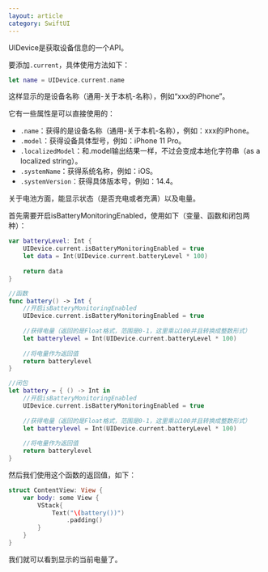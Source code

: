 ```yaml
---
layout: article
category: SwiftUI
---
```

<!-- excerpt-start -->
UIDevice是获取设备信息的一个API。

要添加`.current`，具体使用方法如下：

```swift
let name = UIDevice.current.name
```

这样显示的是设备名称（通用-关于本机-名称），例如“xxx的iPhone”。

它有一些属性是可以直接使用的：

- `.name`：获得的是设备名称（通用-关于本机-名称），例如：xxx的iPhone。
- `.model`：获得设备具体型号，例如：iPhone 11 Pro。
- `.localizedModel`：和.model输出结果一样，不过会变成本地化字符串（as a localized string）。
- `.systemName`：获得系统名称，例如：iOS。
- `.systemVersion`：获得具体版本号，例如：14.4。

关于电池方面，能显示状态（是否充电或者充满）以及电量。

首先需要开启isBatteryMonitoringEnabled，使用如下（变量、函数和闭包两种）：

```swift
var batteryLevel: Int {
    UIDevice.current.isBatteryMonitoringEnabled = true
    let data = Int(UIDevice.current.batteryLevel * 100)
 
    return data
}

//函数
func battery() -> Int {
    //开启isBatteryMonitoringEnabled
    UIDevice.current.isBatteryMonitoringEnabled = true
 
    //获得电量（返回的是Float格式，范围是0-1，这里乘以100并且转换成整数形式）
    let batterylevel = Int(UIDevice.current.batteryLevel * 100)
    
    //将电量作为返回值
    return batterylevel
}

//闭包
let battery = { () -> Int in
    //开启isBatteryMonitoringEnabled
    UIDevice.current.isBatteryMonitoringEnabled = true
 
    //获得电量（返回的是Float格式，范围是0-1，这里乘以100并且转换成整数形式）
    let batterylevel = Int(UIDevice.current.batteryLevel * 100)
    
    //将电量作为返回值
    return batterylevel
}
```

然后我们使用这个函数的返回值，如下：

```swift
struct ContentView: View {
    var body: some View {
        VStack{
            Text("\(battery())")
                .padding()
        }
    }
}
```

我们就可以看到显示的当前电量了。